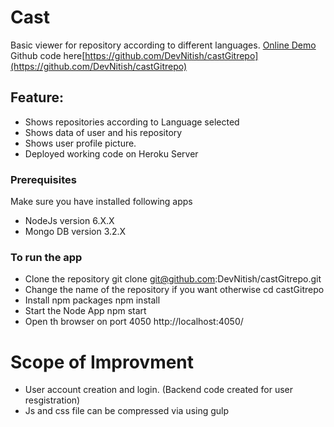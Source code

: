 # Cast 
Basic viewer for repository according to different languages. [Online Demo](https://castrepo.herokuapp.com)
Github code here[https://github.com/DevNitish/castGitrepo](https://github.com/DevNitish/castGitrepo)

## Feature:
* Shows repositories according to Language selected
* Shows data of user and his repository
* Shows user profile picture.
* Deployed working code on Heroku Server

### Prerequisites 
Make sure you have installed following apps
* NodeJs version 6.X.X
* Mongo DB version 3.2.X

### To run the app

* Clone the repository git clone git@github.com:DevNitish/castGitrepo.git
* Change the name of the repository if you want otherwise cd castGitrepo
* Install npm packages npm install
* Start the Node App npm start
* Open th browser on port 4050 http://localhost:4050/

# Scope of Improvment
* User account creation and login. (Backend code created for user resgistration)
* Js and css file can be compressed via using gulp 